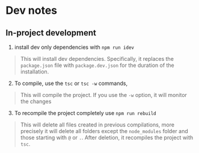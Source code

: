 # Dev notes

## In-project development

1. install dev only dependencies with `npm run idev`
> This will install dev dependencies. Specifically, it replaces the `package.json` file with `package.dev.json` for the duration of the installation.
2. To compile, use the `tsc` or `tsc -w` commands,
> This will compile the project. If you use the `-w` option, it will monitor the changes
3. To recompile the project completely use `npm run rebuild`
> This will delete all files created in previous compilations, more precisely it will delete all folders except the `node_modules` folder and those starting with `@` or `.`. After deletion, it recompiles the project with `tsc`.